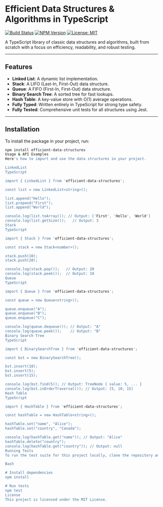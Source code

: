 # Efficient Data Structures & Algorithms in TypeScript

[![Build Status](https://img.shields.io/badge/build-passing-brightgreen)](https://github.com/)
[![NPM Version](https://img.shields.io/npm/v/efficient-data-structures.svg)](https://www.npmjs.com/package/efficient-data-structures)
[![License: MIT](https://img.shields.io/badge/License-MIT-yellow.svg)](https://opensource.org/licenses/MIT)

A TypeScript library of classic data structures and algorithms, built from scratch with a focus on efficiency, readability, and robust testing.

---

## Features

-   **Linked List**: A dynamic list implementation.
-   **Stack**: A LIFO (Last-In, First-Out) data structure.
-   **Queue**: A FIFO (First-In, First-Out) data structure.
-   **Binary Search Tree**: A sorted tree for fast lookups.
-   **Hash Table**: A key-value store with O(1) average operations.
-   **Fully Typed**: Written entirely in TypeScript for strong type safety.
-   **Fully Tested**: Comprehensive unit tests for all structures using Jest.

---

## Installation

To install the package in your project, run:

```bash
npm install efficient-data-structures
Usage & API Examples
Here's how to import and use the data structures in your project.

LinkedList
TypeScript

import { LinkedList } from 'efficient-data-structures';

const list = new LinkedList<string>();

list.append("Hello");
list.prepend("First");
list.append("World");

console.log(list.toArray()); // Output: ['First', 'Hello', 'World']
console.log(list.getSize());   // Output: 3
Stack
TypeScript

import { Stack } from 'efficient-data-structures';

const stack = new Stack<number>();

stack.push(10);
stack.push(20);

console.log(stack.pop());   // Output: 20
console.log(stack.peek());  // Output: 10
Queue
TypeScript

import { Queue } from 'efficient-data-structures';

const queue = new Queue<string>();

queue.enqueue("A");
queue.enqueue("B");
queue.enqueue("C");

console.log(queue.dequeue()); // Output: "A"
console.log(queue.peek());    // Output: "B"
Binary Search Tree
TypeScript

import { BinarySearchTree } from 'efficient-data-structures';

const bst = new BinarySearchTree();

bst.insert(10);
bst.insert(5);
bst.insert(15);

console.log(bst.find(5)); // Output: TreeNode { value: 5, ... }
console.log(bst.inOrderTraversal()); // Output: [5, 10, 15]
Hash Table
TypeScript

import { HashTable } from 'efficient-data-structures';

const hashTable = new HashTable<string>();

hashTable.set("name", "Alice");
hashTable.set("country", "Canada");

console.log(hashTable.get("name")); // Output: "Alice"
hashTable.delete("country");
console.log(hashTable.get("country")); // Output: null
Running Tests
To run the test suite for this project locally, clone the repository and run:

Bash

# Install dependencies
npm install

# Run tests
npm test
License
This project is licensed under the MIT License.

